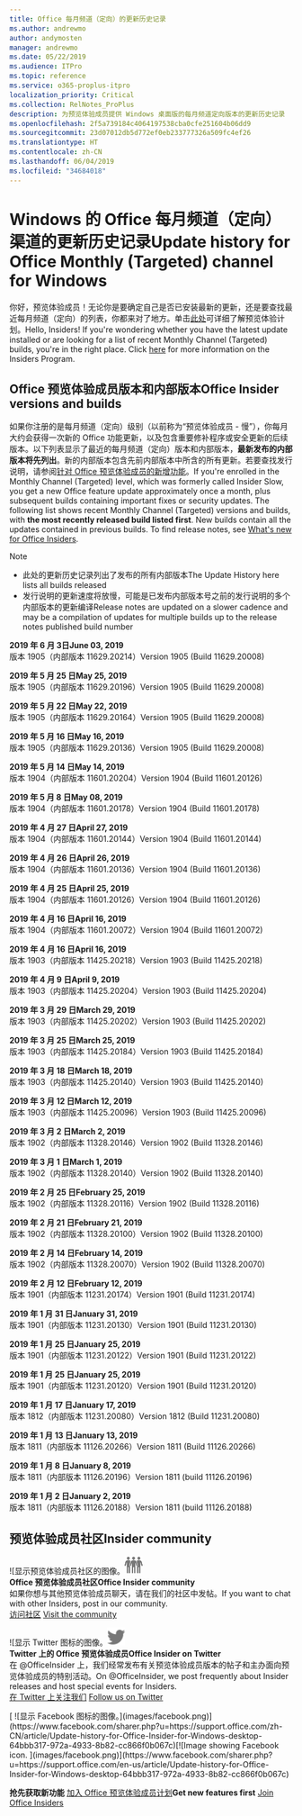 ```yaml
---
title: Office 每月频道（定向）的更新历史记录
ms.author: andrewmo
author: andymosten
manager: andrewmo
ms.date: 05/22/2019
ms.audience: ITPro
ms.topic: reference
ms.service: o365-proplus-itpro
localization_priority: Critical
ms.collection: RelNotes_ProPlus
description: 为预览体验成员提供 Windows 桌面版的每月频道定向版本的更新历史记录
ms.openlocfilehash: 2f5a739184c4064197538cba0cfe251604b06dd9
ms.sourcegitcommit: 23d07012db5d772ef0eb233777326a509fc4ef26
ms.translationtype: HT
ms.contentlocale: zh-CN
ms.lasthandoff: 06/04/2019
ms.locfileid: "34684018"
---
```

# <a name="update-history-for-office-monthly-targeted-channel-for-windows"></a><span data-ttu-id="1130f-103">Windows 的 Office 每月频道（定向）渠道的更新历史记录</span><span class="sxs-lookup"><span data-stu-id="1130f-103">Update history for Office Monthly (Targeted) channel for Windows</span></span>

<span data-ttu-id="1130f-p101">你好，预览体验成员！无论你是要确定自己是否已安装最新的更新，还是要查找最近每月频道（定向）的列表，你都来对了地方。单击[此处](https://insider.office.com/)可详细了解预览体验计划。</span><span class="sxs-lookup"><span data-stu-id="1130f-p101">Hello, Insiders! If you're wondering whether you have the latest update installed or are looking for a list of recent Monthly Channel (Targeted) builds, you're in the right place. Click [here](https://insider.office.com/) for more information on the Insiders Program.</span></span>

## <a name="office-insider-versions-and-builds"></a><span data-ttu-id="1130f-107">Office 预览体验成员版本和内部版本</span><span class="sxs-lookup"><span data-stu-id="1130f-107">Office Insider versions and builds</span></span>

<span data-ttu-id="1130f-p102">如果你注册的是每月频道（定向）级别（以前称为“预览体验成员 - 慢”），你每月大约会获得一次新的 Office 功能更新，以及包含重要修补程序或安全更新的后续版本。以下列表显示了最近的每月频道（定向）版本和内部版本，**最新发布的内部版本将先列出**。新的内部版本包含先前内部版本中所含的所有更新。若要查找发行说明，请参阅[针对 Office 预览体验成员的新增功能](https://support.office.com/zh-CN/article/what-s-new-for-office-insiders-c152d1e2-96ff-4ce9-8c14-e74e13847a24)。</span><span class="sxs-lookup"><span data-stu-id="1130f-p102">If you're enrolled in the Monthly Channel (Targeted) level, which was formerly called Insider Slow, you get a new Office feature update approximately once a month, plus subsequent builds containing important fixes or security updates. The following list shows recent Monthly Channel (Targeted) versions and builds, with **the most recently released build listed first**. New builds contain all the updates contained in previous builds. To find release notes, see [What's new for Office Insiders](https://support.office.com/en-us/article/what-s-new-for-office-insiders-c152d1e2-96ff-4ce9-8c14-e74e13847a24).</span></span>

> [!NOTE]
> - <span data-ttu-id="1130f-112">此处的更新历史记录列出了发布的所有内部版本</span><span class="sxs-lookup"><span data-stu-id="1130f-112">The Update History here lists all builds released</span></span>
> - <span data-ttu-id="1130f-113">发行说明的更新速度将放慢，可能是已发布内部版本号之前的发行说明的多个内部版本的更新编译</span><span class="sxs-lookup"><span data-stu-id="1130f-113">Release notes are updated on a slower cadence and may be a compilation of updates for multiple builds up to the release notes published build number</span></span>

[//]: # (请勿移除)

<span data-ttu-id="1130f-115">**2019 年 6 月 3日**</span><span class="sxs-lookup"><span data-stu-id="1130f-115">**June 03, 2019**</span></span><br/>
<span data-ttu-id="1130f-116">版本 1905（内部版本 11629.20214）</span><span class="sxs-lookup"><span data-stu-id="1130f-116">Version 1905 (Build 11629.20008)</span></span><br/>

<span data-ttu-id="1130f-117">**2019 年 5 月 25 日**</span><span class="sxs-lookup"><span data-stu-id="1130f-117">**May 25, 2019**</span></span><br/>
<span data-ttu-id="1130f-118">版本 1905（内部版本 11629.20196）</span><span class="sxs-lookup"><span data-stu-id="1130f-118">Version 1905 (Build 11629.20008)</span></span><br/>

<span data-ttu-id="1130f-119">**2019 年 5 月 22 日**</span><span class="sxs-lookup"><span data-stu-id="1130f-119">**May 22, 2019**</span></span><br/> <span data-ttu-id="1130f-120">版本 1905（内部版本 11629.20164）</span><span class="sxs-lookup"><span data-stu-id="1130f-120">Version 1905 (Build 11629.20008)</span></span><br/>

<span data-ttu-id="1130f-121">**2019 年 5 月 16 日**</span><span class="sxs-lookup"><span data-stu-id="1130f-121">**May 16, 2019**</span></span><br/>
<span data-ttu-id="1130f-122">版本 1905（内部版本 11629.20136）</span><span class="sxs-lookup"><span data-stu-id="1130f-122">Version 1905 (Build 11629.20008)</span></span><br/>

<span data-ttu-id="1130f-123">**2019 年 5 月 14 日**</span><span class="sxs-lookup"><span data-stu-id="1130f-123">**May 14, 2019**</span></span><br/>
<span data-ttu-id="1130f-124">版本 1904（内部版本 11601.20204）</span><span class="sxs-lookup"><span data-stu-id="1130f-124">Version 1904 (Build 11601.20126)</span></span><br/>

<span data-ttu-id="1130f-125">**2019 年 5 月 8 日**</span><span class="sxs-lookup"><span data-stu-id="1130f-125">**May 08, 2019**</span></span><br/>
<span data-ttu-id="1130f-126">版本 1904（内部版本 11601.20178）</span><span class="sxs-lookup"><span data-stu-id="1130f-126">Version 1904 (Build 11601.20178)</span></span><br/>

<span data-ttu-id="1130f-127">**2019 年 4 月 27 日**</span><span class="sxs-lookup"><span data-stu-id="1130f-127">**April 27, 2019**</span></span><br/>
<span data-ttu-id="1130f-128">版本 1904（内部版本 11601.20144）</span><span class="sxs-lookup"><span data-stu-id="1130f-128">Version 1904 (Build 11601.20144)</span></span><br/>

<span data-ttu-id="1130f-129">**2019 年 4 月 26 日**</span><span class="sxs-lookup"><span data-stu-id="1130f-129">**April 26, 2019**</span></span><br/>
<span data-ttu-id="1130f-130">版本 1904（内部版本 11601.20136）</span><span class="sxs-lookup"><span data-stu-id="1130f-130">Version 1904 (Build 11601.20136)</span></span><br/>

<span data-ttu-id="1130f-131">**2019 年 4 月 25 日**</span><span class="sxs-lookup"><span data-stu-id="1130f-131">**April 25, 2019**</span></span><br/>
<span data-ttu-id="1130f-132">版本 1904（内部版本 11601.20126）</span><span class="sxs-lookup"><span data-stu-id="1130f-132">Version 1904 (Build 11601.20126)</span></span><br/>

<span data-ttu-id="1130f-133">**2019 年 4 月 16 日**</span><span class="sxs-lookup"><span data-stu-id="1130f-133">**April 16, 2019**</span></span><br/>
<span data-ttu-id="1130f-134">版本 1904（内部版本 11601.20072）</span><span class="sxs-lookup"><span data-stu-id="1130f-134">Version 1904 (Build 11601.20072)</span></span><br/>

<span data-ttu-id="1130f-135">**2019 年 4 月 16 日**</span><span class="sxs-lookup"><span data-stu-id="1130f-135">**April 16, 2019**</span></span><br/>
<span data-ttu-id="1130f-136">版本 1903（内部版本 11425.20218）</span><span class="sxs-lookup"><span data-stu-id="1130f-136">Version 1903 (Build 11425.20218)</span></span><br/>

<span data-ttu-id="1130f-137">**2019 年 4 月 9 日**</span><span class="sxs-lookup"><span data-stu-id="1130f-137">**April 9, 2019**</span></span><br/>
<span data-ttu-id="1130f-138">版本 1903（内部版本 11425.20204）</span><span class="sxs-lookup"><span data-stu-id="1130f-138">Version 1903 (Build 11425.20204)</span></span><br/>

<span data-ttu-id="1130f-139">**2019 年 3 月 29 日**</span><span class="sxs-lookup"><span data-stu-id="1130f-139">**March 29, 2019**</span></span><br/> <span data-ttu-id="1130f-140">版本 1903（内部版本 11425.20202）</span><span class="sxs-lookup"><span data-stu-id="1130f-140">Version 1903 (Build 11425.20202)</span></span><br/>

<span data-ttu-id="1130f-141">**2019 年 3 月 25 日**</span><span class="sxs-lookup"><span data-stu-id="1130f-141">**March 25, 2019**</span></span><br/> <span data-ttu-id="1130f-142">版本 1903（内部版本 11425.20184）</span><span class="sxs-lookup"><span data-stu-id="1130f-142">Version 1903 (Build 11425.20184)</span></span><br/>

<span data-ttu-id="1130f-143">**2019 年 3 月 18 日**</span><span class="sxs-lookup"><span data-stu-id="1130f-143">**March 18, 2019**</span></span><br/> <span data-ttu-id="1130f-144">版本 1903（内部版本 11425.20140）</span><span class="sxs-lookup"><span data-stu-id="1130f-144">Version 1903 (Build 11425.20140)</span></span><br/>

<span data-ttu-id="1130f-145">**2019 年 3 月 12 日**</span><span class="sxs-lookup"><span data-stu-id="1130f-145">**March 12, 2019**</span></span><br/> <span data-ttu-id="1130f-146">版本 1903（内部版本 11425.20096）</span><span class="sxs-lookup"><span data-stu-id="1130f-146">Version 1903 (Build 11425.20096)</span></span><br/>

<span data-ttu-id="1130f-147">**2019 年 3 月 2 日**</span><span class="sxs-lookup"><span data-stu-id="1130f-147">**March 2, 2019**</span></span><br/> <span data-ttu-id="1130f-148">版本 1902（内部版本 11328.20146）</span><span class="sxs-lookup"><span data-stu-id="1130f-148">Version 1902 (Build 11328.20146)</span></span><br/>

<span data-ttu-id="1130f-149">**2019 年 3 月 1 日**</span><span class="sxs-lookup"><span data-stu-id="1130f-149">**March 1, 2019**</span></span><br/> <span data-ttu-id="1130f-150">版本 1902（内部版本 11328.20140）</span><span class="sxs-lookup"><span data-stu-id="1130f-150">Version 1902 (Build 11328.20140)</span></span><br/>

<span data-ttu-id="1130f-151">**2019 年 2 月 25 日**</span><span class="sxs-lookup"><span data-stu-id="1130f-151">**February 25, 2019**</span></span><br/> <span data-ttu-id="1130f-152">版本 1902（内部版本 11328.20116）</span><span class="sxs-lookup"><span data-stu-id="1130f-152">Version 1902 (Build 11328.20116)</span></span><br/>

<span data-ttu-id="1130f-153">**2019 年 2 月 21 日**</span><span class="sxs-lookup"><span data-stu-id="1130f-153">**February 21, 2019**</span></span><br/> <span data-ttu-id="1130f-154">版本 1902（内部版本 11328.20100）</span><span class="sxs-lookup"><span data-stu-id="1130f-154">Version 1902 (Build 11328.20100)</span></span><br/>

<span data-ttu-id="1130f-155">**2019 年 2 月 14 日**</span><span class="sxs-lookup"><span data-stu-id="1130f-155">**February 14, 2019**</span></span><br/> <span data-ttu-id="1130f-156">版本 1902（内部版本 11328.20070）</span><span class="sxs-lookup"><span data-stu-id="1130f-156">Version 1902 (Build 11328.20070)</span></span><br/>

<span data-ttu-id="1130f-157">**2019 年 2 月 12 日**</span><span class="sxs-lookup"><span data-stu-id="1130f-157">**February 12, 2019**</span></span><br/> <span data-ttu-id="1130f-158">版本 1901（内部版本 11231.20174）</span><span class="sxs-lookup"><span data-stu-id="1130f-158">Version 1901 (Build 11231.20174)</span></span><br/>

<span data-ttu-id="1130f-159">**2019 年 1 月 31 日**</span><span class="sxs-lookup"><span data-stu-id="1130f-159">**January 31, 2019**</span></span><br/> <span data-ttu-id="1130f-160">版本 1901（内部版本 11231.20130）</span><span class="sxs-lookup"><span data-stu-id="1130f-160">Version 1901 (Build 11231.20130)</span></span><br/> 

<span data-ttu-id="1130f-161">**2019 年 1 月 25 日**</span><span class="sxs-lookup"><span data-stu-id="1130f-161">**January 25, 2019**</span></span><br/> <span data-ttu-id="1130f-162">版本 1901（内部版本 11231.20122）</span><span class="sxs-lookup"><span data-stu-id="1130f-162">Version 1901 (Build 11231.20122)</span></span><br/> 

<span data-ttu-id="1130f-163">**2019 年 1 月 25 日**</span><span class="sxs-lookup"><span data-stu-id="1130f-163">**January 25, 2019**</span></span><br/> <span data-ttu-id="1130f-164">版本 1901（内部版本 11231.20120）</span><span class="sxs-lookup"><span data-stu-id="1130f-164">Version 1901 (Build 11231.20120)</span></span><br/> 

<span data-ttu-id="1130f-165">**2019 年 1 月 17 日**</span><span class="sxs-lookup"><span data-stu-id="1130f-165">**January 17, 2019**</span></span><br/> <span data-ttu-id="1130f-166">版本 1812（内部版本 11231.20080）</span><span class="sxs-lookup"><span data-stu-id="1130f-166">Version 1812 (Build 11231.20080)</span></span><br/> 

<span data-ttu-id="1130f-167">**2019 年 1 月 13 日**</span><span class="sxs-lookup"><span data-stu-id="1130f-167">**January 13, 2019**</span></span><br/> <span data-ttu-id="1130f-168">版本 1811（内部版本 11126.20266）</span><span class="sxs-lookup"><span data-stu-id="1130f-168">Version 1811 (Build 11126.20266)</span></span><br/>

<span data-ttu-id="1130f-169">**2019 年 1 月 8 日**</span><span class="sxs-lookup"><span data-stu-id="1130f-169">**January 8, 2019**</span></span><br/> <span data-ttu-id="1130f-170">版本 1811（内部版本 11126.20196）</span><span class="sxs-lookup"><span data-stu-id="1130f-170">Version 1811 (build 11126.20196)</span></span><br/> 

<span data-ttu-id="1130f-171">**2019 年 1 月 2 日**</span><span class="sxs-lookup"><span data-stu-id="1130f-171">**January 2, 2019**</span></span><br/> <span data-ttu-id="1130f-172">版本 1811（内部版本 11126.20188）</span><span class="sxs-lookup"><span data-stu-id="1130f-172">Version 1811 (build 11126.20188)</span></span><br/> 


## <a name="insider-community"></a><span data-ttu-id="1130f-173">预览体验成员社区</span><span class="sxs-lookup"><span data-stu-id="1130f-173">Insider community</span></span>

<span data-ttu-id="1130f-174">![显示预览体验成员社区的图像。</span><span class="sxs-lookup"><span data-stu-id="1130f-174">![Image showing insider community.</span></span> ](images/insidercommunity.png)<br/>
<span data-ttu-id="1130f-175">**Office 预览体验成员社区**</span><span class="sxs-lookup"><span data-stu-id="1130f-175">**Office Insider community**</span></span><br/> <span data-ttu-id="1130f-176">如果你想与其他预览体验成员聊天，请在我们的社区中发帖。</span><span class="sxs-lookup"><span data-stu-id="1130f-176">If you want to chat with other Insiders, post in our community.</span></span><br/><span data-ttu-id="1130f-177"> 
[访问社区](https://go.microsoft.com/fwlink/?linkid=843493)</span><span class="sxs-lookup"><span data-stu-id="1130f-177"> 
[Visit the community](https://go.microsoft.com/fwlink/?linkid=843493)</span></span><br/> 

<span data-ttu-id="1130f-178">![显示 Twitter 图标的图像。</span><span class="sxs-lookup"><span data-stu-id="1130f-178">![Image showing twitter icon.</span></span> ](images/twitter.png)<br/>
<span data-ttu-id="1130f-179">**Twitter 上的 Office 预览体验成员**</span><span class="sxs-lookup"><span data-stu-id="1130f-179">**Office Insider on Twitter**</span></span><br/> <span data-ttu-id="1130f-180">在 @OfficeInsider 上，我们经常发布有关预览体验成员版本的帖子和主办面向预览体验成员的特别活动。</span><span class="sxs-lookup"><span data-stu-id="1130f-180">On @OfficeInsider, we post frequently about Insider releases and host special events for Insiders.</span></span><br/><span data-ttu-id="1130f-181"> 
[在 Twitter 上关注我们](https://go.microsoft.com/fwlink/?linkid=717717)</span><span class="sxs-lookup"><span data-stu-id="1130f-181"> 
[Follow us on Twitter](https://go.microsoft.com/fwlink/?linkid=717717)</span></span><br/> 

<span data-ttu-id="1130f-182">
  [
  ![显示 Facebook 图标的图像。](images/facebook.png)](https://www.facebook.com/sharer.php?u=https://support.office.com/zh-CN/article/Update-history-for-Office-Insider-for-Windows-desktop-64bbb317-972a-4933-8b82-cc866f0b067c)</span><span class="sxs-lookup"><span data-stu-id="1130f-182">[![Image showing Facebook icon. ](images/facebook.png)](https://www.facebook.com/sharer.php?u=https://support.office.com/en-us/article/Update-history-for-Office-Insider-for-Windows-desktop-64bbb317-972a-4933-8b82-cc866f0b067c)</span></span>       


<span data-ttu-id="1130f-183">**抢先获取新功能**
[加入 Office 预览体验成员计划](https://insider.office.com/)</span><span class="sxs-lookup"><span data-stu-id="1130f-183">**Get new features first**
[Join Office Insiders](https://insider.office.com/)</span></span>
